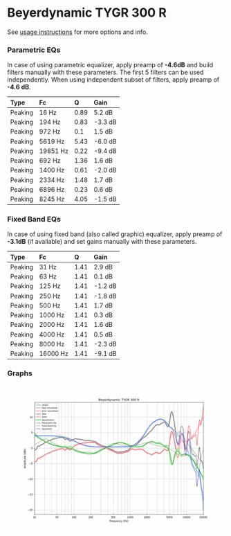 # Beyerdynamic TYGR 300 R
See [usage instructions](https://github.com/jaakkopasanen/AutoEq#usage) for more options and info.

### Parametric EQs
In case of using parametric equalizer, apply preamp of **-4.6dB** and build filters manually
with these parameters. The first 5 filters can be used independently.
When using independent subset of filters, apply preamp of **-4.6 dB**.

| Type    | Fc       |    Q | Gain    |
|:--------|:---------|:-----|:--------|
| Peaking | 16 Hz    | 0.89 | 5.2 dB  |
| Peaking | 194 Hz   | 0.83 | -3.3 dB |
| Peaking | 972 Hz   | 0.1  | 1.5 dB  |
| Peaking | 5619 Hz  | 5.43 | -6.0 dB |
| Peaking | 19851 Hz | 0.22 | -9.4 dB |
| Peaking | 692 Hz   | 1.36 | 1.6 dB  |
| Peaking | 1400 Hz  | 0.61 | -2.0 dB |
| Peaking | 2334 Hz  | 1.48 | 1.7 dB  |
| Peaking | 6896 Hz  | 0.23 | 0.6 dB  |
| Peaking | 8245 Hz  | 4.05 | -1.5 dB |

### Fixed Band EQs
In case of using fixed band (also called graphic) equalizer, apply preamp of **-3.1dB**
(if available) and set gains manually with these parameters.

| Type    | Fc       |    Q | Gain    |
|:--------|:---------|:-----|:--------|
| Peaking | 31 Hz    | 1.41 | 2.9 dB  |
| Peaking | 63 Hz    | 1.41 | 0.1 dB  |
| Peaking | 125 Hz   | 1.41 | -1.2 dB |
| Peaking | 250 Hz   | 1.41 | -1.8 dB |
| Peaking | 500 Hz   | 1.41 | 1.7 dB  |
| Peaking | 1000 Hz  | 1.41 | 0.3 dB  |
| Peaking | 2000 Hz  | 1.41 | 1.6 dB  |
| Peaking | 4000 Hz  | 1.41 | 0.5 dB  |
| Peaking | 8000 Hz  | 1.41 | -2.3 dB |
| Peaking | 16000 Hz | 1.41 | -9.1 dB |

### Graphs
![](./Beyerdynamic%20TYGR%20300%20R.png)